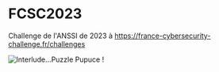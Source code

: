 # FCSC2023
Challenge de l'ANSSI de 2023 à https://france-cybersecurity-challenge.fr/challenges


![Interlude...Puzzle Pupuce !](https://github.com/JackeOLantern/FCSC2023/issues/1)
